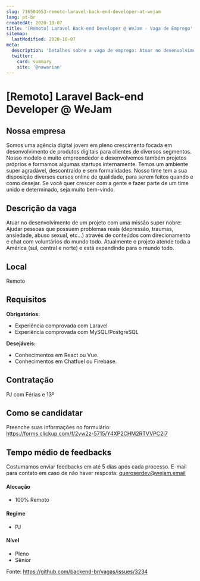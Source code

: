 ```yaml
---
slug: 716504653-remoto-laravel-back-end-developer-at-wejam
lang: pt-br
createdAt: 2020-10-07
title: '[Remoto] Laravel Back-end Developer @ WeJam - Vaga de Emprego'
sitemap:
  lastModified: 2020-10-07
meta:
  description: 'Detalhes sobre a vaga de emprego: Atuar no desenvolvimento de um projeto com uma missão super nobre: Ajudar pessoas que possuem problemas reais (depressão, traumas, ansiedade, abuso sexual, etc...) através de conteúdos com direcionamento e chat com voluntários do mundo todo. Atualmente o projeto atende toda a América (sul, central e norte) e está expandindo para o mundo todo.'
  twitter:
    card: summary
    site: '@nawarian'
---
```


# [Remoto] Laravel Back-end Developer @ WeJam

## Nossa empresa

Somos uma agência digital jovem em pleno crescimento focada em desenvolvimento de produtos digitais para clientes de diversos segmentos.  Nosso modelo é muito empreendedor e desenvolvemos também projetos próprios e formamos algumas startups internamente.
Temos um ambiente super agradável, descontraído e sem formalidades.
Nosso time tem a sua disposição diversos cursos online de qualidade, para serem feitos quando e como desejar.
Se você quer crescer com a gente e fazer parte de um time unido e determinado, seja muito bem-vindo.

## Descrição da vaga

Atuar no desenvolvimento de um projeto com uma missão super nobre: Ajudar pessoas que possuem problemas reais (depressão, traumas, ansiedade, abuso sexual, etc...) através de conteúdos com direcionamento e chat com voluntários do mundo todo. Atualmente o projeto atende toda a América (sul, central e norte) e está expandindo para o mundo todo.

## Local

Remoto

## Requisitos

**Obrigatórios:**
- Experiência comprovada com Laravel
- Experiência comprovada com MySQL/PostgreSQL

**Desejáveis:**
- Conhecimentos em React ou Vue.
- Conhecimentos em Chatfuel ou Firebase.

## Contratação

PJ com Férias e 13º

## Como se candidatar

Preenche suas informações no formulário: https://forms.clickup.com/f/2vw2z-5715/Y4XP2CHM2RTVVPC2I7

## Tempo médio de feedbacks

Costumamos enviar feedbacks em até 5 dias após cada processo.
E-mail para contato em caso de não haver resposta: queroserdev@wejam.email

#### Alocação
- 100% Remoto

#### Regime
- PJ

#### Nível
- Pleno
- Sênior



Fonte: https://github.com/backend-br/vagas/issues/3234